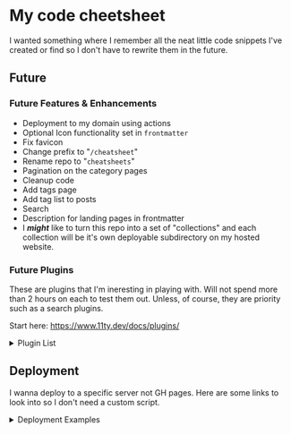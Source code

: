 # My code cheetsheet
I wanted something where I remember all the neat little code snippets I've created or find so I don't have to rewrite them in the future.

## Future
### Future Features & Enhancements
- Deployment to my domain using actions
- Optional Icon functionality set in `frontmatter`
- Fix favicon
- Change prefix to "`/cheatsheet`"
- Rename repo to "`cheatsheets`"
- Pagination on the category pages
- Cleanup code
- Add tags page
- Add tag list to posts
- Search
- Description for landing pages in frontmatter
- I ***might*** like to turn this repo into a set of "collections" and each collection will be it's own deployable subdirectory on my hosted website.

### Future Plugins
These are plugins that I'm ineresting in playing with. Will not spend more than 2 hours on each to test them out. Unless, of course, they are priority such as a search plugins.

Start here: https://www.11ty.dev/docs/plugins/

<details>
  <summary>Plugin List</summary>
  <ul>
  <li>https://www.npmjs.com/package/eleventy-plugin-edit-on-github</li>
  <li>https://github.com/christopherpickering/eleventy-plugin-edit-on-github</li>
  <li>https://github.com/bnoctis/eleventy-multisite</li>
  <li>https://github.com/AleksandrHovhannisyan/eleventy-plugin-code-demo</li>
  <li>https://github.com/johanbrook/eleventy-plugin-reading-time</li>
  <li>https://www.npmjs.com/package/eleventy-plugin-nesting-toc</li>
  <li>https://www.npmjs.com/package/eleventy-plugin-plantuml</li>
  <li>https://www.npmjs.com/package/@factorial/eleventy-plugin-fstack</li>
  <li>https://www.npmjs.com/package/eleventy-plugin-toc</li>
  <li>https://www.npmjs.com/package/eleventy-plugin-mtos</li>
  <li>https://www.npmjs.com/package/eleventy-plugin-reader-bar</li>
  <li>https://www.npmjs.com/package/eleventy-plugin-embed-everything</li>
  <li>https://www.npmjs.com/package/@inframanufaktur/eleventy-plugin-clean-urls</li>
  <li>https://www.npmjs.com/package/eleventy-plugin-markdown-shortcode</li>
  <li>https://www.npmjs.com/package/eleventy-plugin-emoji</li>
  <li>https://www.npmjs.com/package/eleventy-plugin-footnotes</li>
  <li>https://www.npmjs.com/package/eleventy-plugin-broken-links</li>
  <li>https://www.npmjs.com/package/@code-blocks/eleventy-plugin</li>
  <li>https://www.npmjs.com/package/eleventy-favicon</li>
  <li>https://www.npmjs.com/package/eleventy-plugin-backlinks</li>
  <li>https://www.npmjs.com/package/@orchidjs/eleventy-plugin-ids</li>
  <li>https://www.npmjs.com/package/eleventy-plugin-unified</li>
  <li>https://www.npmjs.com/package/eleventy-plugin-heroicons</li>
  <li>https://www.npmjs.com/package/eleventy-plugin-page-assets</li>
  <li>https://www.npmjs.com/package/eleventy-plugin-unfurl</li>
  <li>https://pagefind.app/</li>
    <li>https://rknight.me/using-pagefind-with-eleventy-for-search/</li>
    <li>https://github.com/rknightuk/eleventy-pagefind-demo/</li>
  <li>https://github.com/KittyGiraudel/eleventy-plugin-footnotes</li>
  <li>https://www.alpower.com/tutorials/configuring-footnotes-with-eleventy/</li>
  </ul>
</details>

## Deployment
I wanna deploy to a specific server not GH pages. Here are some links to look into so I don't need a custom script.

<details>
  <summary>Deployment Examples</summary>
  <ul>
  <li>https://gist.github.com/nichtich/5290675</li>
  <li>https://docs.github.com/en/actions/deployment/about-deployments/deploying-with-github-actions</li>
  <li>https://github.com/actions/starter-workflows/blob/main/deployments/google.yml</li>
  <li>https://github.com/marketplace/actions/scp-deploy-action</li>
  <li>https://github.com/marketplace/actions/ssh-scp-deploy</li>
  <li>https://github.com/appleboy/scp-action</li>
  <li>https://stackoverflow.com/questions/60253093/how-do-i-scp-repo-files-using-github-actions</li>
  <li>https://github.com/CloudCannon/bookshop</li>
  </ul>
</details>

